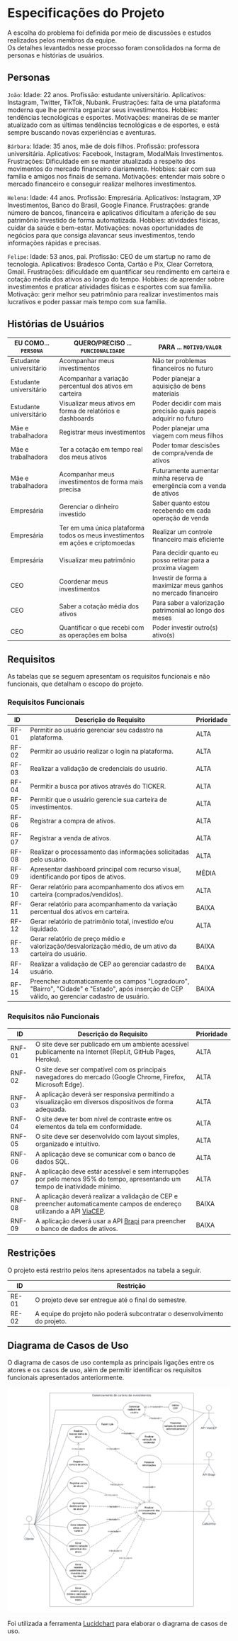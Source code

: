 # Especificações do Projeto

A escolha do problema foi definida por meio de discussões e estudos realizados pelos membros da equipe.  
Os detalhes levantados nesse processo foram consolidados na forma de personas e histórias de usuários.

## Personas

`João`: Idade: 22 anos. Profissão: estudante universitário. Aplicativos: Instagram, Twitter, TikTok, Nubank. Frustrações: falta de uma plataforma moderna que lhe permita organizar seus investimentos. Hobbies: tendências tecnológicas e esportes. Motivações: maneiras de se manter atualizado com as últimas tendências tecnológicas e de esportes, e está sempre buscando novas experiências e aventuras.

`Bárbara`: Idade: 35 anos, mãe de dois filhos. Profissão: professora universitária. Aplicativos: Facebook, Instagram, ModalMais Investimentos. Frustrações: Dificuldade em se manter atualizada a respeito dos movimentos do mercado financeiro diariamente. Hobbies: sair com sua família e amigos nos finais de semana. Motivações: entender mais sobre o mercado financeiro e conseguir realizar melhores investimentos.

`Helena`: Idade: 44 anos. Profissão: Empresária. Aplicativos: Instagram, XP Investimentos, Banco do Brasil, Google Finance. Frustrações: grande número de bancos, financeira e aplicativos dificultam a aferição de seu patrimônio investido de forma automatizada. Hobbies: atividades físicas, cuidar da saúde e bem-estar. Motivações: novas oportunidades de negócios para que consiga alavancar seus investimentos, tendo informações rápidas e precisas.

`Felipe`: Idade: 53 anos, pai. Profissão: CEO de um startup no ramo de tecnologia. Aplicativos: Bradesco Conta, Cartão e Pix, Clear Corretora, Gmail. Frustrações: dificuldade em quantificar seu rendimento em carteira e cotação média dos ativos ao longo do tempo. Hobbies: de aprender sobre investimentos e praticar atividades físicas e esportes com sua família. Motivação: gerir melhor seu patrimônio para realizar investimentos mais lucrativos e poder passar mais tempo com sua família.

## Histórias de Usuários

| EU COMO... `PERSONA`    | QUERO/PRECISO ... `FUNCIONALIDADE`                 | PARA ... `MOTIVO/VALOR`                              |
|-------------------------|----------------------------------------------------|------------------------------------------------------|
| Estudante universitário | Acompanhar meus investimentos                      | Não ter problemas financeiros no futuro              |
| Estudante universitário | Acompanhar a variação percentual dos ativos em carteira | Poder planejar a aquisição de bens materiais    |
| Estudante universitário | Visualizar meus ativos em forma de relatórios e dashboards       | Poder decidir com mais precisão quais papeis adquirir no futuro  |
| Mãe e trabalhadora      | Registrar meus investimentos                       | Poder planejar uma viagem com meus filhos            |
| Mãe e trabalhadora      | Ter a cotação em tempo real dos meus ativos       | Poder tomar descisões de compra/venda de ativos      |
| Mãe e trabalhadora      | Acompanhar meus investimentos de forma mais precisa                            | Futuramente aumentar minha reserva de emergência com a venda de ativos         |
| Empresária              | Gerenciar o dinheiro investido                     | Saber quanto estou recebendo em cada operação de venda           |
| Empresária              | Ter em uma única plataforma todos os meus investimentos em ações e criptomoedas  | Realizar um controle financeiro mais eficiente           |
| Empresária              | Visualizar meu patrimônio                          | Para decidir quanto eu posso retirar para a proxima viagem |
| CEO                     | Coordenar meus investimentos                       | Investir de forma a maximizar meus ganhos no mercado financeiro           |
| CEO                     | Saber a cotação média dos ativos                   | Para saber a valorização patrimonial ao longo dos meses |
| CEO                     | Quantificar o que recebi com as operações em bolsa                           | Poder investir outro(s) ativo(s)      |

## Requisitos

As tabelas que se seguem apresentam os requisitos funcionais e não funcionais, que detalham o escopo do projeto.

### Requisitos Funcionais

|ID    | Descrição do Requisito  | Prioridade |
|------|-----------------------------------------|----|
|RF-01| Permitir ao usuário gerenciar seu cadastro na plataforma. | ALTA |
|RF-02| Permitir ao usuário realizar o login na plataforma. | ALTA |
|RF-03| Realizar a validação de credenciais do usuário. | ALTA | 
|RF-04| Permitir a busca por ativos através do TICKER. | ALTA |
|RF-05| Permitir que o usuário gerencie sua carteira de investimentos. | ALTA |
|RF-06| Registrar a compra de ativos. | ALTA |
|RF-07| Registrar a venda de ativos. | ALTA |
|RF-08| Realizar o processamento das informações solicitadas pelo usuário. | ALTA |
|RF-09| Apresentar dashboard principal com recurso visual, identificando por tipos de ativos. | MÉDIA |
|RF-10| Gerar relatório para acompanhamento dos ativos em carteira (comprados/vendidos). | ALTA |
|RF-11| Gerar relatório para acompanhamento da variação percentual dos ativos em carteira. | BAIXA |
|RF-12| Gerar relatório de patrimônio total, investido e/ou liquidado. | ALTA |
|RF-13| Gerar relatório de preço médio e valorização/desvalorização médio, de um ativo da carteira do usuário. | BAIXA |
|RF-14| Realizar a validação de CEP ao gerenciar cadastro de usuário. | BAIXA |
|RF-15| Preencher automaticamente os campos "Logradouro", "Bairro", "Cidade" e "Estado", após inserção de CEP válido, ao gerenciar cadastro de usuário. | BAIXA |



### Requisitos não Funcionais

|ID     | Descrição do Requisito  |Prioridade |
|-------|-------------------------|----|
|RNF-01| O site deve ser publicado em um ambiente acessível publicamente na Internet (Repl.it, GitHub Pages, Heroku).  | ALTA | 
|RNF-02| O site deve ser compatível com os principais navegadores do mercado (Google Chrome, Firefox, Microsoft Edge). | ALTA |
|RNF-03| A aplicação deverá ser responsiva permitindo a visualização em diversos dispositivos de forma adequada. | ALTA |
|RNF-04| O site deve ter bom nível de contraste entre os elementos da tela em conformidade. | ALTA |
|RNF-05| O site deve ser desenvolvido com layout simples, organizado e intuitivo. | ALTA |
|RNF-06| A aplicação deve se comunicar com o banco de dados SQL. | ALTA | 
|RNF-07| A aplicação deve estár acessível e sem interrupções por pelo menos 95% do tempo, apresentando um tempo de inatividade mínimo. | ALTA | 
|RNF-08| A aplicação deverá realizar a validação de CEP e preencher automaticamente campos de endereço utilizando a API [ViaCEP](https://viacep.com.br/). | BAIXA | 
|RNF-09| A aplicação deverá usar a API [Brapi](https://brapi.dev/) para preencher o banco de dados de ativos. | BAIXA | 

## Restrições

O projeto está restrito pelos itens apresentados na tabela a seguir.

|ID| Restrição                                             |
|--|-------------------------------------------------------|
|RE-01| O projeto deve ser entregue até o final do semestre. |
|RE-02| A equipe do projeto não poderá subcontratar o desenvolvimento do projeto. |

## Diagrama de Casos de Uso

O diagrama de casos de uso contempla as principais ligações entre os atores e os casos de uso, além de permitir identificar os requisitos funcionais apresentados anteriormente.

![Diagrama de uso](./img/Diagrama-caso-de-uso.png "Diagrama do sistema")

Foi utilizada a ferramenta [Lucidchart](https://www.lucidchart.com/) para elaborar o diagrama de casos de uso.
